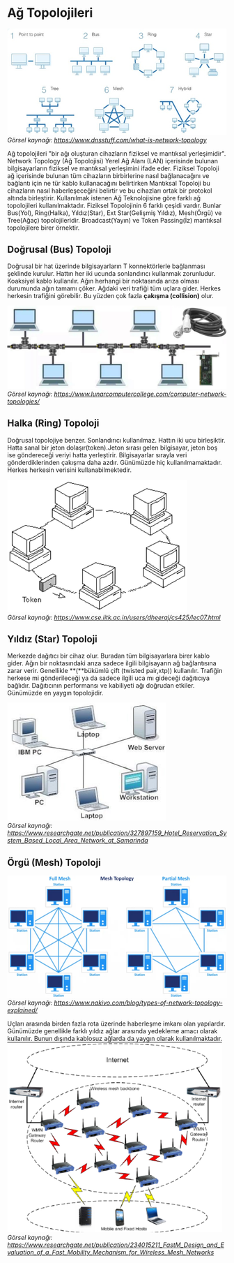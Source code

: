 # Ağ Topolojileri 
![Topolojiler](images/B02-Topolojiler.jpg)  
*Görsel kaynağı: https://www.dnsstuff.com/what-is-network-topology*

Ağ topolojileri "bir ağı oluşturan cihazların fiziksel ve mantıksal yerleşimidir". Network Topology (Ağ Topolojisi) Yerel Ağ Alanı (LAN) içerisinde bulunan bilgisayarların fiziksel ve mantıksal yerleşimini ifade eder. Fiziksel Topoloji ağ içerisinde bulunan tüm cihazların birbirlerine nasıl bağlanacağını ve bağlantı için ne tür kablo kullanacağını belirtirken Mantıksal Topoloji bu cihazların nasıl haberleşeceğini belirtir ve bu cihazları ortak bir protokol altında birleştirir. Kullanılmak istenen Ağ Teknolojisine göre farklı ağ topolojileri kullanılmaktadır. Fiziksel Topolojinin 6 farklı çeşidi vardır. Bunlar Bus(Yol), Ring(Halka), Yıldız(Star), Ext Star(Gelişmiş Yıldız), Mesh(Örgü) ve Tree(Ağaç) topolojileridir.
Broadcast(Yayın) ve Token Passing(İz) mantıksal topolojilere birer
örnektir.

## Doğrusal (Bus) Topoloji
Doğrusal bir hat üzerinde bilgisayarların T konnektörlerle bağlanması
şeklinde kurulur. Hattın her iki ucunda sonlandırıcı kullanmak
zorunludur. Koaksiyel kablo kullanılır. Ağın herhangi bir noktasında
arıza olması durumunda ağın tamamı çöker. Ağdaki veri trafiği tüm uçlara
gider. Herkes herkesin trafiğini görebilir. Bu yüzden çok fazla
**çakışma (collision)** olur.

![Doğrusal Topoloji](images/B02-DogrusalTopoloji.png)  
*Görsel kaynağı: https://www.lunarcomputercollege.com/computer-network-topologies/*

## Halka (Ring) Topoloji
Doğrusal topolojiye benzer. Sonlandırıcı kullanılmaz. Hattın iki ucu
birleşiktir. Hatta sanal bir jeton dolaşır(token).Jeton sırası gelen
bilgisayar, jeton boş ise göndereceği veriyi hatta yerleştirir. Bilgisayarlar sırayla veri gönderdiklerinden çakışma daha azdır. Günümüzde hiç kullanılmamaktadır. Herkes herkesin verisini kullanabilmektedir.

![Halka Topoloji](images/B02-HalkaTopoloji.png)  
*Görsel kaynağı: https://www.cse.iitk.ac.in/users/dheeraj/cs425/lec07.html*

## Yıldız (Star) Topoloji
Merkezde dağıtıcı bir cihaz olur. Buradan tüm bilgisayarlara birer kablo
gider. Ağın bir noktasındaki arıza sadece ilgili bilgisayarın ağ
bağlantısına zarar verir. Genellikle **(**bükümlü çift (twisted
pair,xtp)) kullanılır. Trafiğin herkese mi gönderileceği ya da sadece
ilgili uca mı gideceği dağıtıcıya bağlıdır. Dağıtıcının performansı ve
kabiliyeti ağı doğrudan etkiler. Günümüzde en yaygın topolojidir.

![Yıldız Topoloji](images/B02-YildizTopoloji.png)  
*Görsel kaynağı: https://www.researchgate.net/publication/327897159_Hotel_Reservation_System_Based_Local_Area_Network_at_Samarinda*

## Örgü (Mesh) Topoloji

![Örgü Topoloji](images/B02-OrguTopoloji.png)  
*Görsel kaynağı: https://www.nakivo.com/blog/types-of-network-topology-explained/*

Uçları arasında birden fazla rota üzerinde haberleşme imkanı olan
yapılardır. Günümüzde genellikle farklı yıldız ağlar arasında yedekleme
amacı olarak kullanılır. Bunun dışında kablosuz ağlarda da yaygın olarak kullanılmaktadır.
![Örgü Topoloji](images/B02-WifiOrguTopoloji.png)  
*Görsel kaynağı: https://www.researchgate.net/publication/234015211_FastM_Design_and_Evaluation_of_a_Fast_Mobility_Mechanism_for_Wireless_Mesh_Networks*